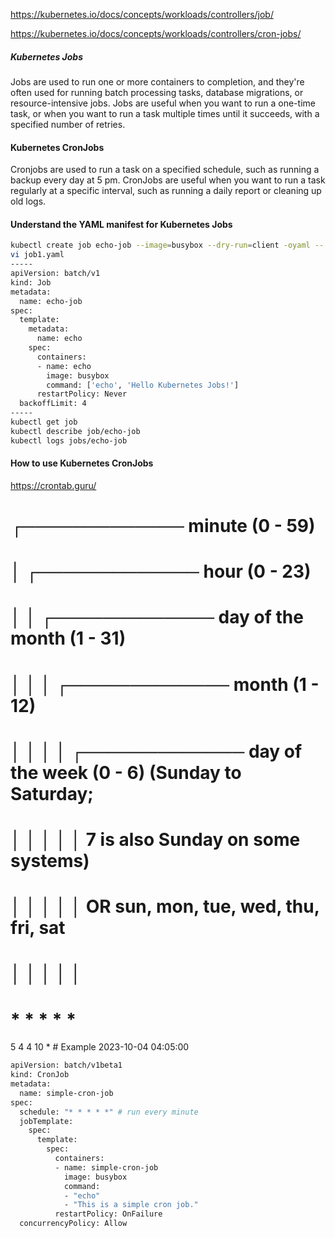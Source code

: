 https://kubernetes.io/docs/concepts/workloads/controllers/job/

https://kubernetes.io/docs/concepts/workloads/controllers/cron-jobs/

##### Kubernetes Jobs

Jobs are used to run one or more containers to completion, and they're often used for running batch processing tasks, database migrations, or resource-intensive jobs.
Jobs are useful when you want to run a one-time task, or when you want to run a task multiple times until it succeeds, with a specified number of retries.

#### Kubernetes CronJobs
Cronjobs are used to run a task on a specified schedule, such as running a backup every day at 5 pm.
CronJobs are useful when you want to run a task regularly at a specific interval, such as running a daily report or cleaning up old logs.

#### Understand the YAML manifest for Kubernetes Jobs
``````sh
kubectl create job echo-job --image=busybox --dry-run=client -oyaml -- sh -c "echo Hello K8s" > job1.yaml
vi job1.yaml
-----
apiVersion: batch/v1
kind: Job
metadata:
  name: echo-job
spec:
  template:
    metadata:
      name: echo
    spec:
      containers:
      - name: echo
        image: busybox
        command: ['echo', 'Hello Kubernetes Jobs!']
      restartPolicy: Never
  backoffLimit: 4
-----
kubectl get job
kubectl describe job/echo-job
kubectl logs jobs/echo-job

``````

#### How to use Kubernetes CronJobs
https://crontab.guru/

# ┌───────────── minute (0 - 59)
# │ ┌───────────── hour (0 - 23)
# │ │ ┌───────────── day of the month (1 - 31)
# │ │ │ ┌───────────── month (1 - 12)
# │ │ │ │ ┌───────────── day of the week (0 - 6) (Sunday to Saturday;
# │ │ │ │ │                                   7 is also Sunday on some systems)
# │ │ │ │ │                                   OR sun, mon, tue, wed, thu, fri, sat
# │ │ │ │ │
# * * * * *

5 4 4 10 *  # Example 
2023-10-04 04:05:00


``````sh
apiVersion: batch/v1beta1
kind: CronJob
metadata:
  name: simple-cron-job
spec:
  schedule: "* * * * *" # run every minute
  jobTemplate:
    spec:
      template:
        spec:
          containers:
          - name: simple-cron-job
            image: busybox
            command:
            - "echo"
            - "This is a simple cron job."
          restartPolicy: OnFailure
  concurrencyPolicy: Allow

``````